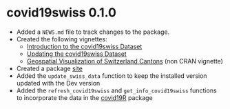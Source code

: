 # covid19swiss 0.1.0

* Added a `NEWS.md` file to track changes to the package.
* Created the following vignettes:
  +  [Introduction to the covid19swiss Dataset](https://covid19r.github.io/covid19swiss/articles/intro_covid19swiss.html)
  + [Updating the covid19swiss Dataset](https://covid19r.github.io/covid19swiss/articles/update_the_data.html)
  + [Geospatial Visualization of Switzerland Cantons](https://covid19r.github.io/covid19swiss/articles/spatial_dataviz.html) (non CRAN vignette)
* Created a package [site](https://covid19r.github.io/covid19swiss/) 
* Added the `update_swiss_data` function to keep the installed version updated with the Dev version
* Added the `refresh_covid19swiss` and `get_info_covid19swiss` functions to incorporate the data in the [covid19R](https://github.com/Covid19R/covid19R) package

